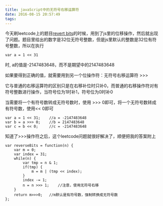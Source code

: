 ```yaml
---
title: javaScript中的无符号右移运算符
date: 2016-08-15 20:57:49
tags:
---
```

今天刷leetcode上的题目[revert bits](https://leetcode.com/problems/reverse-bits/)的时候，用到了js里的位移操作，然后就出现了问题。题目里给出的数字是32位无符号整数，但是js里默认的整数是32位有符号整数，所以在执行

```
var a = 1 << 31
```

时, a的值是-2147483648，而不是期望中的2147483648

如果要得到正确的值，就需要用到另一个位操作符：无符号右移运算符 >>>

它与普通的右移运算符的区别只是在右移补位时只补0，而普通的右移操作符对有符号整数进行操作，当符号位为1时补1，符号位为0时补0

当需要将一个有符号数转成无符号数时，使用 >>> 0即可，将一个无符号数转成有符号数，使用<< 0即可

```
var a = 1 << 31;	//a = -2147483648
var b = a >>> 0;	//b = 2147483648
var c = b << 0;		//c = -2147483648
```

知道了>>>操作符之后，这个leetcode问题就很好解决了，顺便把我的答案附上

```
var reverseBits = function(n) {
    var m = 0;
    var index = 31;
    while(n) {
        var tmp = n & 1;
        if(tmp) {
            m = m | (tmp << index);
        }
        index -= 1;
        n = n >>> 1;	//注意，使用无符号右移
    }
    return m>>>0;	//m默认是有符号数，强制转换成无符号数
};
```